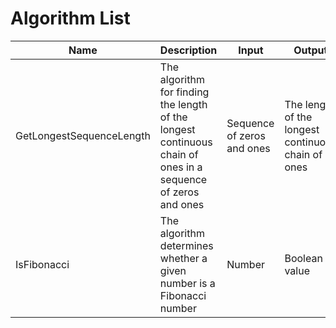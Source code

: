 # Algorithm List

Name | Description | Input | Output
-----| ----------- | ----- | ------
GetLongestSequenceLength | The algorithm for finding the length of the longest continuous chain of ones in a sequence of zeros and ones | Sequence of zeros and ones | The length of the longest continuous chain of ones
IsFibonacci | The algorithm determines whether a given number is a Fibonacci number | Number | Boolean value
